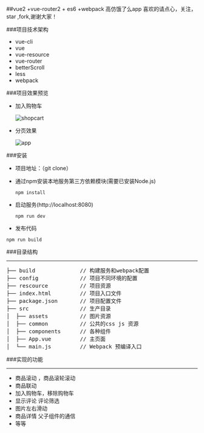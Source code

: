##vue2 +vue-router2 + es6 +webpack 高仿饿了么app
喜欢的请点心，关注，star ,fork,谢谢大家！

###项目技术架构

* vue-cli
* vue
* vue-resource
* vue-router
* betterScroll
* less
* webpack

###项目效果预览

* 加入购物车

    ![shopcart](https://camo.githubusercontent.com/a2945c488a774a2a329a97d8334413a3154ee9be/687474703a2f2f75706c6f61642d696d616765732e6a69616e7368752e696f2f75706c6f61645f696d616765732f343234393232332d386434363262393331353064623234652e6769663f696d6167654d6f6772322f6175746f2d6f7269656e742f7374726970)

* 分页效果

    ![app](https://camo.githubusercontent.com/252801c20f20a347263f26a3bc64accf3c38926e/687474703a2f2f75706c6f61642d696d616765732e6a69616e7368752e696f2f75706c6f61645f696d616765732f343234393232332d663039323162343437343066366434662e6769663f696d6167654d6f6772322f6175746f2d6f7269656e742f7374726970)
    
    
###安装

- 项目地址：（git clone）
- 通过npm安装本地服务第三方依赖模块(需要已安装Node.js)

  ```
  npm install
  ```
  
- 启动服务(http://localhost:8080)

  ```
  npm run dev
  ```
  
-  发布代码

  ```
  npm run build
  ```
  
###目录结构
***
<pre>
├── build              // 构建服务和webpack配置
├── config             // 项目不同环境的配置
├── rescource          // 项目资源
├── index.html         // 项目入口文件
├── package.json       // 项目配置文件
├── src                // 生产目录
│  ├── assets          // 图片资源
│  ├── common          // 公共的css js 资源
│  ├── components      // 各种组件
│  ├── App.vue         // 主页面
│  └── main.js         // Webpack 预编译入口
</pre>

###实现的功能
***
* 商品滚动 ，商品滚轮滚动
* 商品联动
* 加入购物车，移除购物车
* 显示评论 评论筛选
* 图片左右滑动
* 商品详情  父子组件的通信
* 等等